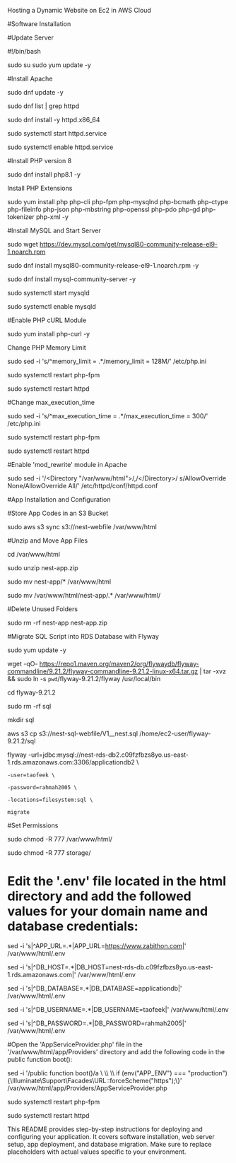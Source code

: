 Hosting a Dynamic Website on Ec2 in AWS Cloud


#Software Installation

#Update Server

#!/bin/bash

sudo su
sudo yum update -y

#Install Apache

sudo dnf update -y

sudo dnf list | grep httpd

sudo dnf install -y httpd.x86_64

sudo systemctl start httpd.service

sudo systemctl enable httpd.service

#Install PHP version 8

sudo dnf install php8.1 -y

Install PHP Extensions



sudo yum install php php-cli php-fpm php-mysqlnd php-bcmath php-ctype php-fileinfo php-json php-mbstring php-openssl php-pdo php-gd php-tokenizer php-xml -y

#Install MySQL and Start Server

sudo wget https://dev.mysql.com/get/mysql80-community-release-el9-1.noarch.rpm

sudo dnf install mysql80-community-release-el9-1.noarch.rpm -y

sudo dnf install mysql-community-server -y

sudo systemctl start mysqld

sudo systemctl enable mysqld

#Enable PHP cURL Module

sudo yum install php-curl -y

Change PHP Memory Limit

sudo sed -i 's/^memory_limit = .*/memory_limit = 128M/' /etc/php.ini

sudo systemctl restart php-fpm

sudo systemctl restart httpd

#Change max_execution_time

sudo sed -i 's/^max_execution_time = .*/max_execution_time = 300/' /etc/php.ini

sudo systemctl restart php-fpm

sudo systemctl restart httpd

#Enable 'mod_rewrite' module in Apache

sudo sed -i '/<Directory "\/var\/www\/html">/,/<\/Directory>/ s/AllowOverride None/AllowOverride All/' /etc/httpd/conf/httpd.conf

#App Installation and Configuration

#Store App Codes in an S3 Bucket

sudo aws s3 sync s3://nest-webfile /var/www/html

#Unzip and Move App Files

cd /var/www/html

sudo unzip nest-app.zip

sudo mv nest-app/* /var/www/html

sudo mv /var/www/html/nest-app/.* /var/www/html/

#Delete Unused Folders

sudo rm -rf nest-app nest-app.zip

#Migrate SQL Script into RDS Database with Flyway

sudo yum update -y

wget -qO- https://repo1.maven.org/maven2/org/flywaydb/flyway-commandline/9.21.2/flyway-commandline-9.21.2-linux-x64.tar.gz | tar -xvz && sudo ln -s `pwd`/flyway-9.21.2/flyway /usr/local/bin 

cd flyway-9.21.2

sudo rm -rf sql

mkdir sql

aws s3 cp s3://nest-sql-webfile/V1__nest.sql /home/ec2-user/flyway-9.21.2/sql

flyway  -url=jdbc:mysql://nest-rds-db2.c09fzfbzs8yo.us-east-1.rds.amazonaws.com:3306/applicationdb2 \

    -user=taofeek \
    
    -password=rahmah2005 \
    
    -locations=filesystem:sql \

    migrate
    
#Set Permissions

sudo chmod -R 777 /var/www/html/

sudo chmod -R 777 storage/

# Edit the '.env' file located in the html directory and add the followed values for your domain name and database credentials:

sed -i 's|^APP_URL=.*|APP_URL=https://www.zabithon.com|' /var/www/html/.env

sed -i 's|^DB_HOST=.*|DB_HOST=nest-rds-db.c09fzfbzs8yo.us-east-1.rds.amazonaws.com|' /var/www/html/.env

sed -i 's|^DB_DATABASE=.*|DB_DATABASE=applicationdb|' /var/www/html/.env

sed -i 's|^DB_USERNAME=.*|DB_USERNAME=taofeek|' /var/www/html/.env

sed -i 's|^DB_PASSWORD=.*|DB_PASSWORD=rahmah2005|' /var/www/html/.env

#Open the 'AppServiceProvider.php' file in the '/var/www/html/app/Providers' directory and add the following code in the public function boot():

sed -i '/public function boot()/a \\ \\\ \\\ if (env("APP_ENV") === "production") {\\Illuminate\\Support\\Facades\\URL::forceScheme("https");\\}' /var/www/html/app/Providers/AppServiceProvider.php

sudo systemctl restart php-fpm

sudo systemctl restart httpd

This README provides step-by-step instructions for deploying and configuring your application. It covers software installation, web server setup, app deployment, and database migration. Make sure to replace placeholders with actual values specific to your environment.
